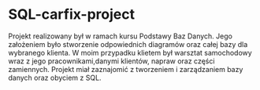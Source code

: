# SQL-carfix-project

Projekt realizowany był w ramach kursu Podstawy Baz Danych. Jego założeniem było stworzenie odpowiednich diagramów oraz całej bazy dla wybranego klienta. W moim przypadku klietem był warsztat samochodowy wraz z jego pracownikami,danymi klientów, napraw oraz części zamiennych. Projekt miał zaznajomić z tworzeniem i zarządzaniem bazy danych oraz obyciem z SQL.
